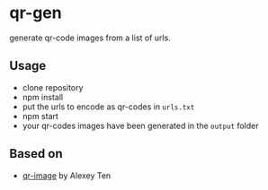 # qr-gen
generate qr-code images from a list of urls.

## Usage
- clone repository
- npm install
- put the urls to encode as qr-codes in `urls.txt`
- npm start
- your qr-codes images have been generated in the `output` folder

## Based on
- [qr-image](https://github.com/alexeyten/qr-image) by Alexey Ten